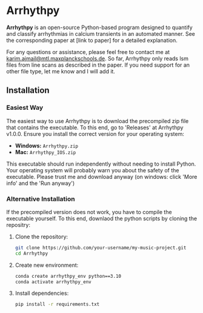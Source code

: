 # Arrhythpy

**Arrhythpy** is an open-source Python-based program designed to quantify and classify arrhythmias in calcium transients in an automated manner. See the corresponding paper at [link to paper] for a detailed explanation.

For any questions or assistance, please feel free to contact me at [karim.ajmail@mtl.maxplanckschools.de](mailto:karim.ajmail@mtl.maxplanckschools.de).
So far, Arrhythpy only reads lsm files from line scans as described in the paper. If you need support for an other file type, let me know and I will add it.

## Installation

### Easiest Way

The easiest way to use Arrhythpy is to download the precompiled zip file that contains the executable. To this end, go to 'Releases' at Arrhythpy v1.0.0. Ensure you install the correct version for your operating system:
- **Windows:** `Arrhythpy.zip`
- **Mac:** `Arrhythpy_IOS.zip`

This executable should run independently without needing to install Python. Your operating system will probably warn you about the safety of the executable. Please trust me and download anyway (on windows: click 'More info' and the 'Run anyway')

### Alternative Installation

If the precompiled version does not work, you have to compile the executable yourself. To this end, downlaod the python scripts by cloning the repositry:
1. Clone the repository:
   ```sh
   git clone https://github.com/your-username/my-music-project.git
   cd Arrhythpy
2. Create new environment:
   ```sh
   conda create arrhythpy_env python==3.10
   conda activate arrhythpy_env
3. Install dependencies:
   ```sh
   pip install -r requirements.txt
